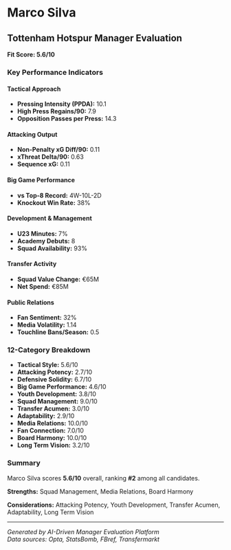 # Marco Silva
## Tottenham Hotspur Manager Evaluation

**Fit Score: 5.6/10**

### Key Performance Indicators

#### Tactical Approach
- **Pressing Intensity (PPDA):** 10.1
- **High Press Regains/90:** 7.9
- **Opposition Passes per Press:** 14.3

#### Attacking Output  
- **Non-Penalty xG Diff/90:** 0.11
- **xThreat Delta/90:** 0.63
- **Sequence xG:** 0.11

#### Big Game Performance
- **vs Top-8 Record:** 4W-10L-2D
- **Knockout Win Rate:** 38%

#### Development & Management
- **U23 Minutes:** 7%
- **Academy Debuts:** 8
- **Squad Availability:** 93%

#### Transfer Activity
- **Squad Value Change:** €65M
- **Net Spend:** €85M

#### Public Relations
- **Fan Sentiment:** 32%
- **Media Volatility:** 1.14
- **Touchline Bans/Season:** 0.5

### 12-Category Breakdown

- **Tactical Style:** 5.6/10
- **Attacking Potency:** 2.7/10
- **Defensive Solidity:** 6.7/10
- **Big Game Performance:** 4.6/10
- **Youth Development:** 3.8/10
- **Squad Management:** 9.0/10
- **Transfer Acumen:** 3.0/10
- **Adaptability:** 2.9/10
- **Media Relations:** 10.0/10
- **Fan Connection:** 7.0/10
- **Board Harmony:** 10.0/10
- **Long Term Vision:** 3.2/10


### Summary

Marco Silva scores **5.6/10** overall, ranking **#2** among all candidates.

**Strengths:** Squad Management, Media Relations, Board Harmony

**Considerations:** Attacking Potency, Youth Development, Transfer Acumen, Adaptability, Long Term Vision

---
*Generated by AI-Driven Manager Evaluation Platform*  
*Data sources: Opta, StatsBomb, FBref, Transfermarkt*
